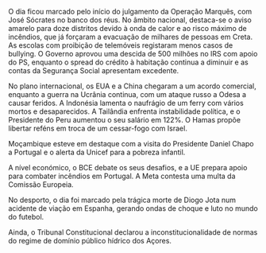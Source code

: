 O dia ficou marcado pelo início do julgamento da Operação Marquês, com José Sócrates no banco dos réus. No âmbito nacional, destaca-se o aviso amarelo para doze distritos devido à onda de calor e ao risco máximo de incêndios, que já forçaram a evacuação de milhares de pessoas em Creta. As escolas com proibição de telemóveis registaram menos casos de bullying. O Governo aprovou uma descida de 500 milhões no IRS com apoio do PS, enquanto o spread do crédito à habitação continua a diminuir e as contas da Segurança Social apresentam excedente.

No plano internacional, os EUA e a China chegaram a um acordo comercial, enquanto a guerra na Ucrânia continua, com um ataque russo a Odesa a causar feridos. A Indonésia lamenta o naufrágio de um ferry com vários mortos e desaparecidos. A Tailândia enfrenta instabilidade política, e o Presidente do Peru aumentou o seu salário em 122%. O Hamas propõe libertar reféns em troca de um cessar-fogo com Israel.

Moçambique esteve em destaque com a visita do Presidente Daniel Chapo a Portugal e o alerta da Unicef para a pobreza infantil.

A nível económico, o BCE debate os seus desafios, e a UE prepara apoio para combater incêndios em Portugal. A Meta contesta uma multa da Comissão Europeia.

No desporto, o dia foi marcado pela trágica morte de Diogo Jota num acidente de viação em Espanha, gerando ondas de choque e luto no mundo do futebol.

Ainda, o Tribunal Constitucional declarou a inconstitucionalidade de normas do regime de domínio público hídrico dos Açores.